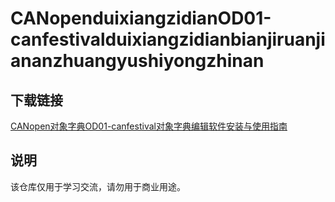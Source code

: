 # CANopenduixiangzidianOD01-canfestivalduixiangzidianbianjiruanjiananzhuangyushiyongzhinan

## 下载链接
[CANopen对象字典OD01-canfestival对象字典编辑软件安装与使用指南](https://pan.quark.cn/s/0af4b89f983c)

## 说明

该仓库仅用于学习交流，请勿用于商业用途。
